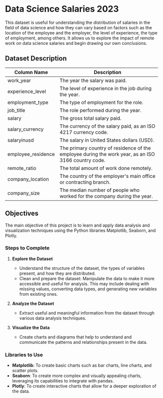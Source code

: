 # Data Science Salaries 2023

This dataset is useful for understanding the distribution of salaries in the field of data science and how they can vary based on factors such as the location of the employee and the employer, the level of experience, the type of employment, among others. It allows us to explore the impact of remote work on data science salaries and begin drawing our own conclusions.

## Dataset Description

| Column Name          | Description                                                                                   |
|----------------------|-----------------------------------------------------------------------------------------------|
| work_year            | The year the salary was paid.                                                                 |
| experience_level     | The level of experience in the job during the year.                                           |
| employment_type      | The type of employment for the role.                                                          |
| job_title            | The role performed during the year.                                                           |
| salary               | The gross total salary paid.                                                                  |
| salary_currency      | The currency of the salary paid, as an ISO 4217 currency code.                                |
| salaryinusd          | The salary in United States dollars (USD).                                                    |
| employee_residence   | The primary country of residence of the employee during the work year, as an ISO 3166 country code. |
| remote_ratio         | The total amount of work done remotely.                                                       |
| company_location     | The country of the employer's main office or contracting branch.                              |
| company_size         | The median number of people who worked for the company during the year.                       |

## Objectives

The main objective of this project is to learn and apply data analysis and visualization techniques using the Python libraries Matplotlib, Seaborn, and Plotly.

### Steps to Complete

1. **Explore the Dataset**
   - Understand the structure of the dataset, the types of variables present, and how they are distributed.
   - Clean and prepare the dataset: Manipulate the data to make it more accessible and useful for analysis. This may include dealing with missing values, converting data types, and generating new variables from existing ones.

2. **Analyze the Dataset**
   - Extract useful and meaningful information from the dataset through various data analysis techniques.

3. **Visualize the Data**
   - Create charts and diagrams that help to understand and communicate the patterns and relationships present in the data.

### Libraries to Use

- **Matplotlib**: To create basic charts such as bar charts, line charts, and scatter plots.
- **Seaborn**: To create more complex and visually appealing charts, leveraging its capabilities to integrate with pandas.
- **Plotly**: To create interactive charts that allow for a deeper exploration of the data.





